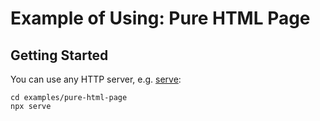 # Example of Using: Pure HTML Page
## Getting Started

You can use any HTTP server, e.g. [serve](https://github.com/vercel/serve):

```
cd examples/pure-html-page
npx serve
```